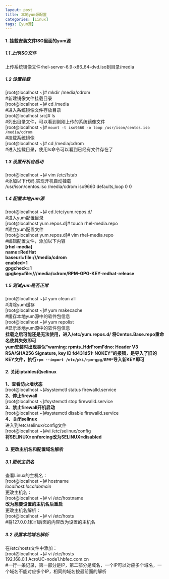 ```yaml
---
layout: post
title: 本地yum源配置
categories: [Linux]
tags: [yum源]
---
```

#### 1.	挂载安装文件ISO里面的yum源  
##### 1.1 上传ISO文件  
上传系统镜像文件rhel-server-6.9-x86_64-dvd.iso到目录/media  
##### 1.2 设置挂载  
[root@localhost ~]# mkdir /media/cdrom                                             
#新建镜像文件挂载目录  
[root@localhost ~]# cd /media                                                 
#进入系统镜像文件存放目录  
[root@localhost src]# ls                                    
#列出目录文件，可以看到刚刚上传的系统镜像文件  
[root@localhost ~]# `mount -t iso9660 -o loop /usr/ison/centos.iso  /media/cdrom`      
#挂载系统镜像  
[root@localhost ~]# cd /media/cdrom                   
#进入挂载目录，使用ls命令可以看到已经有文件存在了  
##### 1.3 设置开机自启动  
[root@localhost ~]# vim /etc/fstab                                      
#添加以下代码,实现开机自动挂载  
/usr/ison/centos.iso  /media/cdrom   iso9660 defaults,loop  0 0     
##### 1.4 配置本地yum源  
[root@localhost ~]# cd /etc/yum.repos.d/                                               
#进入yum配置目录  
[root@localhost yum.repos.d]# touch rhel-media.repo                                     
#建立yum配置文件  
[root@localhost yum.repos.d]# vim rhel-media.repo                             
#编辑配置文件，添加以下内容  
**[rhel-media]**  
**name=RedHat**   
**baseurl=file:///media/cdrom**     
**enabled=1**   
**gpgcheck=1**   
**gpgkey=file:///media/cdrom/RPM-GPG-KEY-redhat-release**    
##### 1.5 测试yum是否正常   
[root@localhost ~]# yum clean all                                                          
#清除yum缓存  
[root@localhost ~]# yum makecache                                       
#缓存本地yum源中的软件包信息  
[root@localhost ~]# yum repolist                                           
#显示本地yum源中的软件包信息  
**挂载之后可能还是无法使用，进入/etc/yum.repos.d/ 将Centos.Base.repo重命名使其失效即可**  
**yum安装时出现类似“warning: rpmts_HdrFromFdno: Header V3 RSA/SHA256 Signature, key ID fd431d51: NOKEY”的报错，是导入了旧的KEY文件，执行`rpm --import /etc/pki/rpm-gpg/RPM*`导入新KEY即可**  
#### 2. 关闭iptables和selinux  
**1、查看防火墙状态**  
[root@localhost ~]#systemctl status firewalld.service  
**2、停止firewall**  
[root@localhost ~]#systemctl stop firewalld.service  
**3、禁止firewall开机启动**  
[root@localhost ~]#systemctl disable firewalld.service  
**4、关闭selinux**  
进入到/etc/selinux/config文件   
[root@localhost ~]#vi /etc/selinux/config  
**将SELINUX=enforcing改为SELINUX=disabled**   
#### 3. 更改主机名和配置域名解析  
##### 3.1 更改主机名  
查看Linux的主机名：  
[root@localhost ~]# hostname   
*localhost.localdomain*  
更改主机名：  
[root@localhost ~]# vi /etc/hostname                   
**改为想要设置的主机名后重启**  
更改主机名解析：  
[root@localhost ~]# vi /etc/hosts                              
#将127.0.0.1和::1后面的内容改为设置的主机名  
##### 3.2 设置本地域名解析  
在/etc/hosts文件中添加：  
[root@localhost ~]# vi /etc/hosts   
192.168.0.1  AcroUC-node1.hbfec.com.cn                           
#一行一条记录，第一部分是IP，第二部分是域名，一个IP可以对应多个域名，一个域名不能对应多个IP，相同的域名按最前面的解析  
